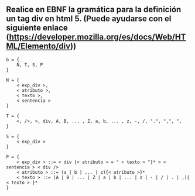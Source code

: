 ## Realice en EBNF la gramática para la definición un tag div en html 5. (Puede ayudarse con el siguiente enlace (https://developer.mozilla.org/es/docs/Web/HTML/Elemento/div))
```
G = {
    N, T, S, P
}

N = {
    < exp_div >,
    < atributo >,
    < texto >,
    < sentencia >
}

T = {
    <, />, >, div, A, B, ... , Z, a, b, ... , z, -, /, ".", ",", ",
}

S = {
    < exp_div >
}

P = {
    < exp_div > ::= < div {< atributo > = " < texto > "}* > < sentencia > < div />
    < atributo > ::= (a | b | ... | z){< atributo >}*
    < texto > ::= (A | B | ... | Z | a | b | ... | z | - | / | . | ,){ < texto > }*
}
```